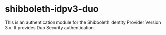 shibboleth-idpv3-duo
====================

This is an authentication module for the Shibboleth Identity Provider Version 3.x.  It provides Duo Security authentication.
